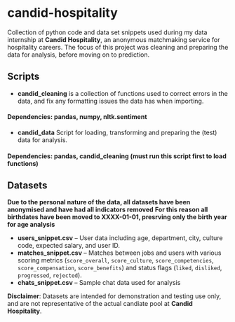 # candid-hospitality
Collection of python code and data set snippets used during my data internship at **Candid Hospitality**, an anonymous matchmaking service for hospitality careers.
The focus of this project was cleaning and preparing the data for analysis, before moving on to prediction.

## Scripts

- **candid_cleaning** is a collection of functions used to correct errors in the data, and fix any formatting issues the data has when importing.
#### Dependencies: pandas, numpy, nltk.sentiment

- **candid_data** Script for loading, transforming and preparing the (test) data for analysis.
#### Dependencies: pandas, candid_cleaning (must run this script first to load functions)

## Datasets

**Due to the personal nature of the data, all datasets have been anonymised and have had all indicators removed**
**For this reason all birthdates have been moved to XXXX-01-01, presrving only the birth year for age analysis**

- **users_snippet.csv** – User data including age, department, city, culture code, expected salary, and user ID.
- **matches_snippet.csv** – Matches between jobs and users with various scoring metrics (`score_overall`, `score_culture`, `score_competencies`, `score_compensation`, `score_benefits`) and status flags (`liked`, `disliked`, `progressed`, `rejected`).
- **chats_snippet.csv** – Sample chat data used for analysis

**Disclaimer**: Datasets are intended for demonstration and testing use only, and are not representative of the actual candiate pool at **Candid Hospitality**.


